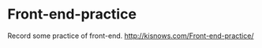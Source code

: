 Front-end-practice
==================

Record  some practice of front-end.
<http://kisnows.com/Front-end-practice/>
